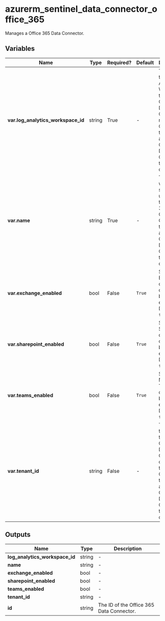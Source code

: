 # azurerm_sentinel_data_connector_office_365

Manages a Office 365 Data Connector.

## Variables

| Name | Type | Required? |  Default  |  Description |
| ---- | ---- | --------- |  ----------- | ----------- |
| **var.log_analytics_workspace_id** | string | True | -  |  The ID of the Log Analytics Workspace that this Office 365 Data Connector resides in. Changing this forces a new Office 365 Data Connector to be created. | 
| **var.name** | string | True | -  |  The name which should be used for this Office 365 Data Connector. Changing this forces a new Office 365 Data Connector to be created. | 
| **var.exchange_enabled** | bool | False | `True`  |  Should the Exchange data connector be enabled? Defaults to `true`. | 
| **var.sharepoint_enabled** | bool | False | `True`  |  Should the SharePoint data connector be enabled? Defaults to `true`. | 
| **var.teams_enabled** | bool | False | `True`  |  Should the Microsoft Teams data connector be enabled? Defaults to `true`. | 
| **var.tenant_id** | string | False | -  |  The ID of the Tenant that this Office 365 Data Connector connects to. Changing this forces a new Office 365 Data Connector to be created. | 



## Outputs

| Name | Type | Description |
| ---- | ---- | --------- | 
| **log_analytics_workspace_id** | string  | - | 
| **name** | string  | - | 
| **exchange_enabled** | bool  | - | 
| **sharepoint_enabled** | bool  | - | 
| **teams_enabled** | bool  | - | 
| **tenant_id** | string  | - | 
| **id** | string  | The ID of the Office 365 Data Connector. | 
